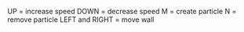 UP = increase speed
DOWN = decrease speed
M = create particle
N = remove particle
LEFT and RIGHT = move wall
